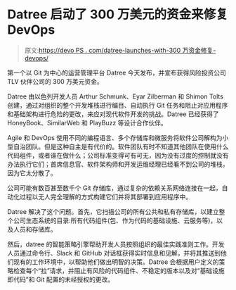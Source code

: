 # Datree 启动了 300 万美元的资金来修复 DevOps

> 原文:[https://devo PS . com/datree-launches-with-300 万资金修复-devops/](https://devops.com/datree-launches-with-3-million-in-funding-to-fix-devops/)

第一个以 Git 为中心的运营管理平台 Datree 今天发布，并宣布获得风险投资公司 TLV 伙伴公司的 300 万美元资金。

Datree 由以色列开发人员 Arthur Schmunk、Eyar Zilberman 和 Shimon Tolts 创建，通过对组织的整个开发堆栈进行编目、自动执行 Git 任务和阻止对应用程序和基础架构进行危险的更改，来应对现代软件开发的挑战。Datree 已经获得了 HoneyBook、SimilarWeb 和 PlayBuzz 等设计合作伙伴。

Agile 和 DevOps 使用不同的编程语言、多个存储库和微服务将软件公司解构为小型自治团队。但是这种自主是有代价的。软件团队有时不知道其他团队在使用什么代码组件，或者谁在做什么；公司标准变得可有可无，因为没有过度的控制就没有办法执行它们；首席信息官、软件架构师和开发运维经理已经看不到公司的堆栈，因为它太分散了。

公司可能有数百甚至数千个 Git 存储库，通过复杂的依赖关系网络连接在一起，自动化过程以无人完全理解的方式构建它们并将其部署到应用程序中。

Datree 解决了这个问题。首先，它扫描公司的所有公共和私有存储库，以建立整个公司生态系统的目录:所有代码组件(包、作为代码的基础设施、云服务等)，以及人员和存储库。

然后，datree 的智能策略引擎帮助开发人员按照组织的最佳实践准则工作。开发人员通过命令行、Slack 和 GitHub 对话框获得实时信息和见解，并将其推送到他们现有的工作环境中，以帮助他们做出明智的决策。Datree 会根据用户定义的策略检查每个“拉”请求，并阻止有风险的代码组件、不稳定的版本以及对“基础设施即代码”和 Git 配置的未经授权的更改。